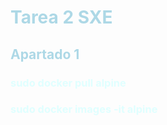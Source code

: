 # <span style="color: lightblue;">Tarea 2 SXE</span>
## <span style="color: lightblue;">Apartado 1</span>
### <span style="color: lightcyan;">sudo docker pull alpine</span>
### <span style="color: lightcyan;">sudo docker images -it alpine</span>

